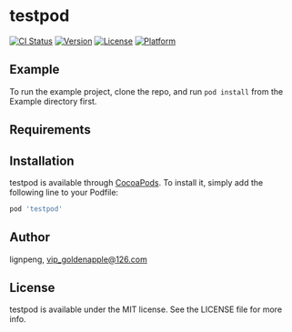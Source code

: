 # testpod

[![CI Status](https://img.shields.io/travis/lignpeng/testpod.svg?style=flat)](https://travis-ci.org/lignpeng/testpod)
[![Version](https://img.shields.io/cocoapods/v/testpod.svg?style=flat)](https://cocoapods.org/pods/testpod)
[![License](https://img.shields.io/cocoapods/l/testpod.svg?style=flat)](https://cocoapods.org/pods/testpod)
[![Platform](https://img.shields.io/cocoapods/p/testpod.svg?style=flat)](https://cocoapods.org/pods/testpod)

## Example

To run the example project, clone the repo, and run `pod install` from the Example directory first.

## Requirements

## Installation

testpod is available through [CocoaPods](https://cocoapods.org). To install
it, simply add the following line to your Podfile:

```ruby
pod 'testpod'
```

## Author

lignpeng, vip_goldenapple@126.com

## License

testpod is available under the MIT license. See the LICENSE file for more info.
